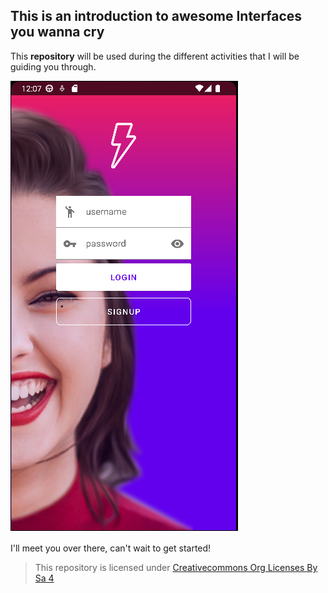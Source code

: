 ## This is an introduction to awesome Interfaces you wanna cry

This **repository** will be used during the different activities that I will be guiding you through.

![login activity](img/login.png)

I'll meet you over there, can't wait to get started!

>This repository is licensed under
>[Creativecommons Org Licenses By Sa 4](http://creativecommons.org/licenses/by-sa/4.0/)
